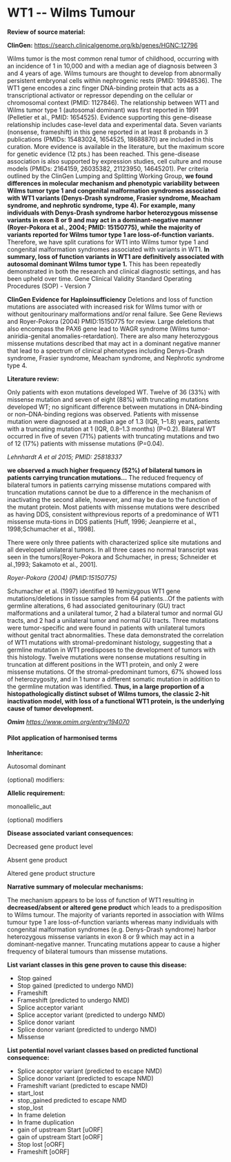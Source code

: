# **WT1 -- Wilms Tumour**

**Review of source material:**

**ClinGen:**
https://search.clinicalgenome.org/kb/genes/HGNC:12796

Wilms tumor is the most common renal tumor of childhood, occurring with an incidence of 1 in 10,000 and with a median age of diagnosis between 3 and 4 years of age. Wilms tumours are thought to develop from abnormally persistent embryonal cells within nephrogenic rests (PMID: 19948536). The WT1 gene encodes a zinc finger DNA-binding protein that acts as a transcriptional activator or repressor depending on the cellular or chromosomal context (PMID: 1127846). The relationship between WT1 and Wilms tumor type 1 (autosomal dominant) was first reported in 1991 (Pelletier et al., PMID: 1654525). Evidence supporting this gene-disease relationship includes case-level data and experimental data. Seven variants (nonsense, frameshift) in this gene reported in at least 8 probands in 3 publications (PMIDs: 15483024, 1654525, 18688870) are included in this curation. More evidence is available in the literature, but the maximum score for genetic evidence (12 pts.) has been reached. This gene-disease association is also supported by expression studies, cell culture and mouse models (PMIDs: 2164159, 26035382, 21123950, 14645201). Per criteria outlined by the ClinGen Lumping and Splitting Working Group, **we found differences in molecular mechanism and phenotypic variability between Wilms tumor type 1 and congenital malformation syndromes associated with WT1 variants (Denys-Drash syndrome, Frasier syndrome, Meacham syndrome, and nephrotic syndrome, type 4). For example, many individuals with Denys-Drash syndrome harbor heterozygous missense variants in exon 8 or 9 and may act in a dominant-negative manner (Royer-Pokora et al., 2004; PMID: 15150775), while the majority of variants reported for Wilms tumor type 1 are loss-of-function variants.** Therefore, we have split curations for WT1 into Wilms tumor type 1 and congenital malformation syndromes associated with variants in WT1. **In summary, loss of function variants in WT1 are definitively associated with autosomal dominant Wilms tumor type 1.** This has been repeatedly demonstrated in both the research and clinical diagnostic settings, and has been upheld over time.
Gene Clinical Validity Standard Operating Procedures (SOP) - Version 7

**ClinGen Evidence for Haploinsufficiency**
Deletions and loss of function mutations are associated with increased risk for Wilms tumor with or without genitourinary malformations and/or renal failure. See Gene Reviews and Royer-Pokora (2004) PMID:15150775 for review. Large deletions that also encompass the PAX6 gene lead to WAGR syndrome (Wilms tumor-aniridia-genital anomalies-retardation). There are also many heterozygous missense mutations described that may act in a dominant negative manner that lead to a spectrum of clinical phenotypes including Denys-Drash syndrome, Frasier syndrome, Meacham syndrome, and Nephrotic syndrome type 4.

**Literature review:**

Only patients with exon mutations developed WT. Twelve of 36 (33%) with missense mutation and seven of eight (88%) with truncating mutations developed WT; no significant difference between mutations in DNA-binding or non–DNA-binding regions was observed. Patients with missense mutation were diagnosed at a median age of 1.3 (IQR, 1–1.8) years, patients with a truncating mutation at 1 (IQR, 0.8–1.3 months) (P=0.2). Bilateral WT occurred in five of seven (71%) patients with truncating mutations and two of 12 (17%) patients with missense mutations (P=0.04).

*Lehnhardt A et al 2015; PMID: 25818337*

**we observed a much higher frequency (52%) of bilateral tumors in patients carrying truncation mutations...**
The reduced frequency of bilateral tumors in patients carrying missense mutations compared with truncation mutations cannot be due to a difference in the mechanism of inactivating the second allele, however, and may be due to the function of the mutant protein. Most patients with missense mutations were described as having DDS, consistent withprevious reports of a predominance of WT1 missense muta-tions in DDS patients [Huff, 1996; Jeanpierre et al., 1998;Schumacher et al., 1998]. 

There were only three patients with characterized splice site mutations and all developed unilateral tumors. In all three cases no normal transcript was seen in the tumors[Royer-Pokora and Schumacher, in press; Schneider et al.,1993; Sakamoto et al., 2001].

*Royer-Pokora (2004) (PMID:15150775)*

Schumacher et al. (1997) identified 19 hemizygous WT1 gene mutations/deletions in tissue samples from 64 patients...Of the patients with germline alterations, 6 had associated genitourinary (GU) tract malformations and a unilateral tumor, 2 had a bilateral tumor and normal GU tracts, and 2 had a unilateral tumor and normal GU tracts. Three mutations were tumor-specific and were found in patients with unilateral tumors without genital tract abnormalities. These data demonstrated the correlation of WT1 mutations with stromal-predominant histology, suggesting that a germline mutation in WT1 predisposes to the development of tumors with this histology. Twelve mutations were nonsense mutations resulting in truncation at different positions in the WT1 protein, and only 2 were missense mutations. Of the stromal-predominant tumors, 67% showed loss of heterozygosity, and in 1 tumor a different somatic mutation in addition to the germline mutation was identified. **Thus, in a large proportion of a histopathologically distinct subset of Wilms tumors, the classic 2-hit inactivation model, with loss of a functional WT1 protein, is the underlying cause of tumor development.**

***Omim** https://www.omim.org/entry/194070*


#### **Pilot application of harmonised terms**

**Inheritance:**

Autosomal dominant

(optional) modifiers: 

**Allelic requirement:**

monoallelic_aut

(optional) modifiers 

**Disease associated variant consequences:**

Decreased gene product level

Absent gene product

Altered gene product structure

**Narrative summary of molecular mechanisms:**

The mechanism appears to be loss of function of WT1 resulting in **decreased/absent or altered gene product** which leads to a predisposition to Wilms tumour. The majority of variants reported in association with Wilms tumour type 1 are loss-of-function variants whereas many individuals with congenital malformation syndromes (e.g. Denys-Drash syndrome) harbor heterozygous missense variants in exon 8 or 9 which may act in a dominant-negative manner. Truncating mutations appear to cause a higher frequency of bilateral tumours than missense mutations.

**List variant classes in this gene proven to cause this disease:**

- Stop gained
- Stop gained (predicted to undergo NMD)
- Frameshift
- Frameshift (predicted to undergo NMD)
- Splice acceptor variant
- Splice acceptor variant (predicted to undergo NMD)
- Splice donor variant
- Splice donor variant (predicted to undergo NMD)
- Missense

**List potential novel variant classes based on predicted functional consequence:**

- Splice acceptor variant (predicted to escape NMD)
- Splice donor variant (predicted to escape NMD)
- Frameshift variant (predicted to escape NMD)
- start_lost
- stop_gained predicted to escape NMD
- stop_lost
- In frame deletion
- In frame duplication
- gain of upstream Start \[uORF\]
- gain of upstream Start \[oORF\]
- Stop lost \[oORF\]
- Frameshift \[oORF\]
